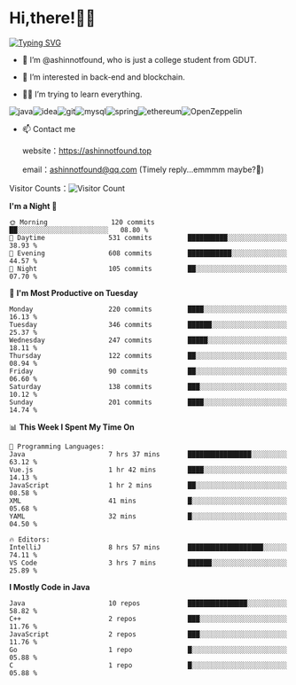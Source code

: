 # Hi,there!👨‍🔧
[![Typing SVG](https://readme-typing-svg.herokuapp.com?font=Fira+Code&pause=1000&width=435&lines=Welcome%2C+this+is+ashinnotfound%F0%9F%98%81+)](https://git.io/typing-svg)

- 👋 I’m @ashinnotfound, who is just a college student from GDUT.

- 👀 I’m interested in back-end and blockchain.

- 👨‍🔧 I’m trying to learn everything.

![java](https://img.shields.io/badge/Java-ED8B00?style=for-the-badge&logo=openjdk&logoColor=white)![idea](https://img.shields.io/badge/IntelliJ_IDEA-000000.svg?style=for-the-badge&logo=intellij-idea&logoColor=white
)![git](https://img.shields.io/badge/GIT-E44C30?style=for-the-badge&logo=git&logoColor=white
)![mysql](https://img.shields.io/badge/MySQL-005C84?style=for-the-badge&logo=mysql&logoColor=white)![spring](https://img.shields.io/badge/Spring-6DB33F?style=for-the-badge&logo=spring&logoColor=white)![ethereum](https://img.shields.io/badge/Ethereum-3C3C3D?style=for-the-badge&logo=Ethereum&logoColor=white)![OpenZeppelin](https://img.shields.io/badge/OpenZeppelin-4E5EE4?logo=openzeppelin&logoColor=fff&style=for-the-badge)


- 📫 Contact me
    
    website：https://ashinnotfound.top
    
    email：ashinnotfound@qq.com (Timely reply...emmmm maybe?🤪)

​Visitor Counts：![Visitor Count](https://profile-counter.glitch.me/ashinnotfound/count.svg)

<!--START_SECTION:waka-->
**I'm a Night 🦉** 

```text
🌞 Morning                120 commits         ██░░░░░░░░░░░░░░░░░░░░░░░   08.80 % 
🌆 Daytime                531 commits         ██████████░░░░░░░░░░░░░░░   38.93 % 
🌃 Evening                608 commits         ███████████░░░░░░░░░░░░░░   44.57 % 
🌙 Night                  105 commits         ██░░░░░░░░░░░░░░░░░░░░░░░   07.70 % 
```
📅 **I'm Most Productive on Tuesday** 

```text
Monday                   220 commits         ████░░░░░░░░░░░░░░░░░░░░░   16.13 % 
Tuesday                  346 commits         ██████░░░░░░░░░░░░░░░░░░░   25.37 % 
Wednesday                247 commits         █████░░░░░░░░░░░░░░░░░░░░   18.11 % 
Thursday                 122 commits         ██░░░░░░░░░░░░░░░░░░░░░░░   08.94 % 
Friday                   90 commits          ██░░░░░░░░░░░░░░░░░░░░░░░   06.60 % 
Saturday                 138 commits         ███░░░░░░░░░░░░░░░░░░░░░░   10.12 % 
Sunday                   201 commits         ████░░░░░░░░░░░░░░░░░░░░░   14.74 % 
```


📊 **This Week I Spent My Time On** 

```text
💬 Programming Languages: 
Java                     7 hrs 37 mins       ████████████████░░░░░░░░░   63.12 % 
Vue.js                   1 hr 42 mins        ████░░░░░░░░░░░░░░░░░░░░░   14.13 % 
JavaScript               1 hr 2 mins         ██░░░░░░░░░░░░░░░░░░░░░░░   08.58 % 
XML                      41 mins             █░░░░░░░░░░░░░░░░░░░░░░░░   05.68 % 
YAML                     32 mins             █░░░░░░░░░░░░░░░░░░░░░░░░   04.50 % 

🔥 Editors: 
IntelliJ                 8 hrs 57 mins       ███████████████████░░░░░░   74.11 % 
VS Code                  3 hrs 7 mins        ██████░░░░░░░░░░░░░░░░░░░   25.89 % 
```

**I Mostly Code in Java** 

```text
Java                     10 repos            ███████████████░░░░░░░░░░   58.82 % 
C++                      2 repos             ███░░░░░░░░░░░░░░░░░░░░░░   11.76 % 
JavaScript               2 repos             ███░░░░░░░░░░░░░░░░░░░░░░   11.76 % 
Go                       1 repo              █░░░░░░░░░░░░░░░░░░░░░░░░   05.88 % 
C                        1 repo              █░░░░░░░░░░░░░░░░░░░░░░░░   05.88 % 
```




<!--END_SECTION:waka-->
